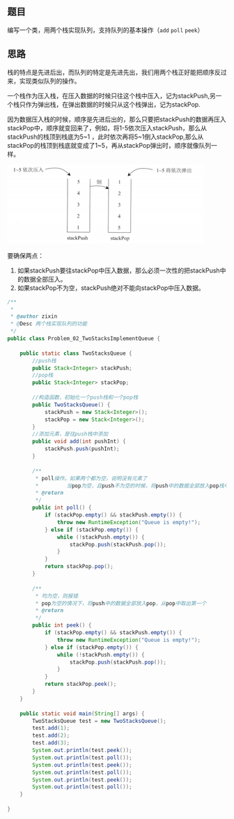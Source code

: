 ## 题目

编写一个类，用两个栈实现队列，支持队列的基本操作（`add` `poll` `peek`）

## 思路

栈的特点是先进后出，而队列的特定是先进先出，我们用两个栈正好能把顺序反过来，实现类似队列的操作。

一个栈作为压入栈，在压入数据的时候只往这个栈中压入，记为stackPush,另一个栈只作为弹出栈，在弹出数据的时候只从这个栈弹出，记为stackPop.

因为数据压入栈的时候，顺序是先进后出的，那么只要把stackPush的数据再压入stackPop中，顺序就变回来了，例如，将1-5依次压入stackPush，那么从stackPush的栈顶到栈底为5~1 ，此时依次再将5~1倒入stackPop,那么从stackPop的栈顶到栈底就变成了1~5，再从stackPop弹出时，顺序就像队列一样。

![两个栈实现队列](../image/两个栈实现队列.png)

要确保两点：

1. 如果stackPush要往stackPop中压入数据，那么必须一次性的把stackPush中的数据全部压入。
2. 如果stackPop不为空，stackPush绝对不能向stackPop中压入数据。

```java
/**
 * 
 * @author zixin
 * @Desc 两个栈实现队列的功能
 */
public class Problem_02_TwoStacksImplementQueue {

	public static class TwoStacksQueue {
		//push栈
		public Stack<Integer> stackPush;
		//pop栈
		public Stack<Integer> stackPop;

		//构造函数，初始化一个push栈和一个pop栈
		public TwoStacksQueue() {
			stackPush = new Stack<Integer>();
			stackPop = new Stack<Integer>();
		}
        //添加元素，是往push栈中添加
		public void add(int pushInt) {
			stackPush.push(pushInt);
		}

		/**
		 * poll操作。如果两个都为空，说明没有元素了
		 *         当pop为空，且push不为空的时候，将push中的数据全部放入pop栈中，然后再pop栈中弹出
		 * @return
		 */
		public int poll() {
			if (stackPop.empty() && stackPush.empty()) {
				throw new RuntimeException("Queue is empty!");
			} else if (stackPop.empty()) {
				while (!stackPush.empty()) {
					stackPop.push(stackPush.pop());
				}
			}
			return stackPop.pop();
		}

		/**
		 * 均为空，则报错
		 * pop为空的情况下，将push中的数据全部放入pop，从pop中取出第一个
		 * @return
		 */
		public int peek() {
			if (stackPop.empty() && stackPush.empty()) {
				throw new RuntimeException("Queue is empty!");
			} else if (stackPop.empty()) {
				while (!stackPush.empty()) {
					stackPop.push(stackPush.pop());
				}
			}
			return stackPop.peek();
		}
	}

	public static void main(String[] args) {
		TwoStacksQueue test = new TwoStacksQueue();
		test.add(1);
		test.add(2);
		test.add(3);
		System.out.println(test.peek());
		System.out.println(test.poll());
		System.out.println(test.peek());
		System.out.println(test.poll());
		System.out.println(test.peek());
		System.out.println(test.poll());
	}

}

```

